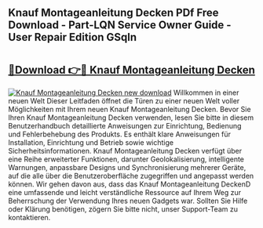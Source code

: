 ## Knauf Montageanleitung Decken PDf Free Download - Part-LQN Service Owner Guide - User Repair Edition GSqln

# <h2><a href="http://df77da.blite.top/?on=Knauf+Montageanleitung+Decken">🔗Download 👉🔴 Knauf Montageanleitung Decken</a></h2>

[![Knauf Montageanleitung Decken new download](https://i.imgur.com/lujVjoI.png)](http://df77da.blite.top/?on=Knauf+Montageanleitung+Decken)
Willkommen in einer neuen Welt Dieser Leitfaden öffnet die Türen zu einer neuen Welt voller Möglichkeiten mit Ihrem neuen Knauf Montageanleitung Decken. Bevor Sie Ihren Knauf Montageanleitung Decken verwenden, lesen Sie bitte in diesem Benutzerhandbuch detaillierte Anweisungen zur Einrichtung, Bedienung und Fehlerbehebung des Produkts. Es enthält klare Anweisungen für Installation, Einrichtung und Betrieb sowie wichtige Sicherheitsinformationen. Knauf Montageanleitung Decken verfügt über eine Reihe erweiterter Funktionen, darunter Geolokalisierung, intelligente Warnungen, anpassbare Designs und Synchronisierung mehrerer Geräte, auf die alle über die Benutzeroberfläche zugegriffen und angepasst werden können. Wir gehen davon aus, dass das Knauf Montageanleitung DeckenD eine umfassende und leicht verständliche Ressource auf Ihrem Weg zur Beherrschung der Verwendung Ihres neuen Gadgets war. Sollten Sie Hilfe oder Klärung benötigen, zögern Sie bitte nicht, unser Support-Team zu kontaktieren.
